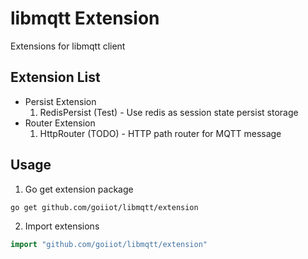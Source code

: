 # libmqtt Extension

Extensions for libmqtt client

## Extension List

- Persist Extension
    1. RedisPersist (Test) - Use redis as session state persist storage
- Router Extension
    1. HttpRouter (TODO) - HTTP path router for MQTT message

## Usage

1. Go get extension package

```bash
go get github.com/goiiot/libmqtt/extension
```

2. Import extensions

```go
import "github.com/goiiot/libmqtt/extension"
```